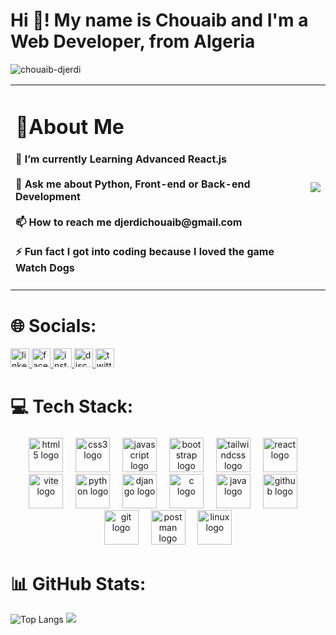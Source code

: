<h1 align="left">Hi 👋! My name is Chouaib and I'm a Web Developer, from Algeria</h1>

<p align="left"> <img src="https://komarev.com/ghpvc/?username=chouaib-djerdi&label=Profile%20views&color=0e75b6&style=flat" alt="chouaib-djerdi" /> </p>

<table >
  <tr>
    <td >
      <h1>💫About Me</h1>
      <h4>🌱 I’m currently Learning Advanced React.js<br><br>
      💬 Ask me about Python, Front-end or Back-end Development<br><br>
      📫 How to reach me djerdichouaib@gmail.com<br><br>
      ⚡ Fun fact I got into coding because I loved the game Watch Dogs</h4>
    </td>
    <td >
      <img src="https://quotes-github-readme.vercel.app/api?type=vertical&theme=chartreuse-dark" />
    </td>
  </tr>
</table>

  
# 🌐 Socials:
<div align="left">
  <a href="https://www.linkedin.com/in/chouaib-djerdi-53b30b254" target="_blank">
    <img src="https://img.shields.io/static/v1?message=LinkedIn&logo=linkedin&label=&color=0077B5&logoColor=white&labelColor=&style=for-the-badge" height="30" alt="linkedin logo"  />
  </a>
  <a href="https://facebook.com/Chouaib.Djerdi" target="_blank">
    <img src="https://img.shields.io/static/v1?message=Facebook&logo=facebook&label=&color=1877F2&logoColor=white&labelColor=&style=for-the-badge" height="30" alt="facebook logo"  />
  </a>
  <a href="https://instagram.com/chouaib.djerdi" target="_blank">
    <img src="https://img.shields.io/static/v1?message=Instagram&logo=instagram&label=&color=E4405F&logoColor=white&labelColor=&style=for-the-badge" height="30" alt="instagram logo"  />
  </a>
  <a href="https://discord.gg/Chouaib__Djerdi#9337" target="_blank">
    <img src="https://img.shields.io/static/v1?message=Discord&logo=discord&label=&color=7289DA&logoColor=white&labelColor=&style=for-the-badge" height="30" alt="discord logo"  />
  </a>
  <a href="https://twitter.com/Chouaib_Djerdi" target="_blank">
    <img src="https://img.shields.io/static/v1?message=Twitter&logo=twitter&label=&color=1DA1F2&logoColor=white&labelColor=&style=for-the-badge" height="30" alt="twitter logo"  />
  </a>
</div>

# 💻 Tech Stack:
###

<div align="center">
  <img src="https://skillicons.dev/icons?i=html" height="55" alt="html5 logo"  />
  <img width="12" />
  <img src="https://skillicons.dev/icons?i=css" height="55" alt="css3 logo"  />
  <img width="12" />
  <img src="https://skillicons.dev/icons?i=js" height="55" alt="javascript logo"  />
  <img width="12" />
  <img src="https://skillicons.dev/icons?i=bootstrap" height="55" alt="bootstrap logo"  />
  <img width="12" />
  <img src="https://skillicons.dev/icons?i=tailwind" height="55" alt="tailwindcss logo"  />
  <img width="12" />
  <img src="https://skillicons.dev/icons?i=react" height="55" alt="react logo"  />
  <img width="12" />
  <img src="https://skillicons.dev/icons?i=vite" height="55" alt="vite logo"  />
  <img width="12" />
  <img src="https://skillicons.dev/icons?i=py" height="55" alt="python logo"  />
  <img width="12" />
  <img src="https://skillicons.dev/icons?i=django" height="55" alt="django logo"  />
  <img width="12" />
  <img src="https://skillicons.dev/icons?i=c" height="55" alt="c logo"  />
  <img width="12" />
  <img src="https://skillicons.dev/icons?i=java" height="55" alt="java logo"  />
  <img width="12" />
  <img src="https://skillicons.dev/icons?i=github" height="55" alt="github logo"  />
  <img width="12" />
  <img src="https://skillicons.dev/icons?i=git" height="55" alt="git logo"  />
  <img width="12" />
  <img src="https://skillicons.dev/icons?i=postman" height="55" alt="postman logo"  />
  <img width="12" />
  <img src="https://skillicons.dev/icons?i=linux" height="55" alt="linux logo"  />
</div>

###

# 📊 GitHub Stats:
![Top Langs](https://github-readme-stats.vercel.app/api/top-langs/?username=Chouaib-Djerdi&theme=chartreuse-dark&size_weight=0.5&count_weight=0.5)
![](https://github-readme-streak-stats.herokuapp.com/?user=Chouaib-Djerdi&theme=chartreuse-dark&hide_border=false)
